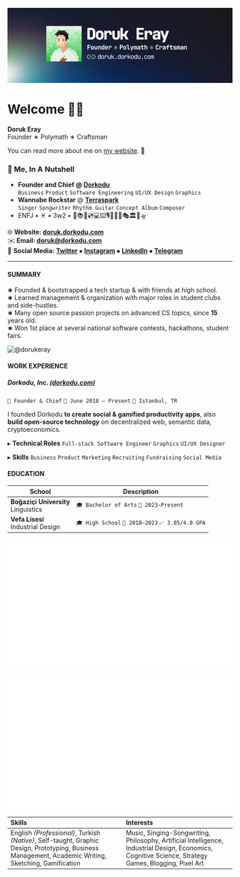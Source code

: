 ![doruk eray’s banner](banner.png)

# Welcome 👋🏻

**Doruk Eray** <br>Founder ∗ Polymath ∗ Craftsman

You can read more about me on [my website](https://doruk.dorkodu.com). 🤩

### 🌰 Me, In A Nutshell

- **Founder and Chief @ [Dorkodu](https://dorkodu.com)** <br>
  `Business` `Product` `Software Engineering` `UI/UX Design` `Graphics`
- **Wannabe Rockstar** @ [**Terraspark**](https://instagram.com/theterraspark) <br>
  `Singer` `Songwriter` `Rhythm Guitar` `Concept Album` `Composer` 
- ENFJ • ♓ • 3w2 • 🤩📚💸💿💻⌨️🎙🎸🎶🎨🎭🏛🗽🛸

🌐 **Website: [doruk.dorkodu.com](https://doruk.dorkodu.com)**  <br>
✉️ **Email: [doruk@dorkodu.com ](mailto:doruk@dorkodu.com)** <br>
👥 **Social Media:** **[Twitter](https://twitter.com/d0rukeray)**  ⦁ [**Instagram**](https://instagram.com/d0rukeray) ⦁ [**LinkedIn**](https://linkedin.com/in/dorukeray) ⦁ [**Telegram** ](https://t.me/dorukeray) <br>

<hr/>

#### SUMMARY

**∗** Founded & bootstrapped a tech startup & with friends at high school.<br>
**∗** Learned management & organization with major roles in student clubs and side-hustles.<br>
**∗** Many open source passion projects on advanced CS topics, since **15** years old.<br>
**∗** Won 1st place at several national software contests, hackathons, student fairs.<br>

<img src="https://ghchart.rshah.org/50bb50/dorukeray" alt="@dorukeray">

#### WORK EXPERIENCE

##### **Dorkodu, Inc.** [(dorkodu.com)](https://dorkodu.com/)

`💼 Founder & Chief` `📅 June 2018 – Present` `📍 Istanbul, TR`

I founded Dorkodu **to create social & gamified productivity apps**, also **build open-source technology** on decentralized web, semantic data, cryptoeconomics.

▸  **Technical Roles**  `Full-stack Software Engineer` `Graphics` `UI/UX Designer` <br>

▸  **Skills**  `Business` `Product` `Marketing` `Recruiting` `Fundraising` `Social Media` <br>

#### **EDUCATION**

| School                                   | Description                                    |
| ---------------------------------------- | ---------------------------------------------- |
| **Boğaziçi University**<br />Linguistics | `🎓 Bachelor of Arts` `📅 2023–Present`          |
| **Vefa Lisesi**<br />Industrial Design   | `🎓 High School` `📅 2018–2023` `✅ 3.85/4.0 GPA` |

![Portfolio Overview](https://raw.githubusercontent.com/dorukeray/github-stats/master/generated/overview.svg#gh-light-mode-only)

![Language Overview](https://raw.githubusercontent.com/dorukeray/github-stats/master/generated/languages.svg#gh-light-mode-only)


| Skills                                                       | Interests                                                    |
| :----------------------------------------------------------- | :----------------------------------------------------------- |
| English *(Professional)*, Turkish *(Native)*, Self-taught, Graphic Design, Prototyping, Business Management, Academic Writing, Sketching, Gamification | Music, Singing-Songwriting, Philosophy, Artificial Intelligence, Industrial Design, Economics, Cognitive Science, Strategy Games, Blogging, Pixel Art |
